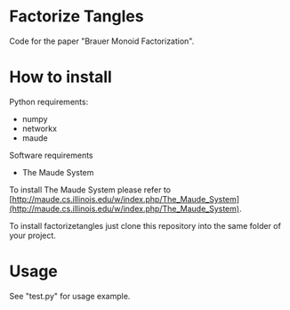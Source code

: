 # Factorize Tangles
Code for the paper "Brauer Monoid Factorization".

# How to install
Python requirements:
- numpy
- networkx
- maude

Software requirements
- The Maude System

To install The Maude System please refer to [http://maude.cs.illinois.edu/w/index.php/The_Maude_System](http://maude.cs.illinois.edu/w/index.php/The_Maude_System).

To install factorizetangles just clone this repository into the same folder of your project.

# Usage
See "test.py" for usage example.

